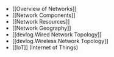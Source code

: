 
- [[Overview of Networks]]
- [[Network Components]]
- [[Network Resources]]
- [[Network Geography]]
- [[devlog.Wired Network Topology]]
- [[devlog.Wireless Network Topology]]
- [[IoT]] (Internet of Things)

